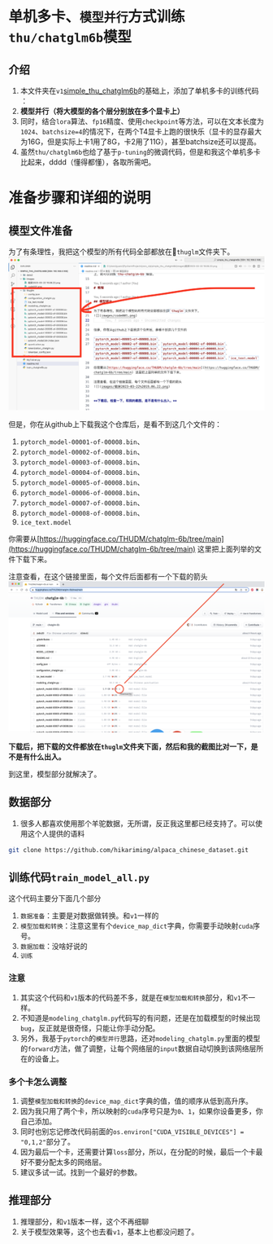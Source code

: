# 单机多卡、`模型并行`方式训练`thu/chatglm6b`模型



## 介绍
1. 本文件夹在`v1`[simple_thu_chatglm6b](https://github.com/yuanzhoulvpi2017/zero_nlp/tree/main/simple_thu_chatglm6b)的基础上，添加了单机多卡的训练代码 ：
2. **模型并行（将大模型的各个层分别放在多个显卡上）**
3. 同时，结合`lora`算法、`fp16`精度、使用`checkpoint`等方法，可以在文本长度为`1024`、`batchsize=4`的情况下，在两个T4显卡上跑的很快乐（显卡的显存最大为16G，但是实际上卡1用了8G，卡2用了11G），甚至batchsize还可以提高。
4. 虽然`thu/chatglm6b`也给了基于`p-tuning`的微调代码，但是和我这个单机多卡比起来，dddd（懂得都懂），各取所需吧。

# 准备步骤和详细的说明


## 模型文件准备

为了有条理性，我把这个模型的所有代码全部都放在📁`thuglm`文件夹下。
![](images/截屏2023-03-22%2019.08.54.png)

但是，你在从github上下载我这个仓库后，是看不到这几个文件的：
1. `pytorch_model-00001-of-00008.bin`、
2. `pytorch_model-00002-of-00008.bin`、
3. `pytorch_model-00003-of-00008.bin`、
4. `pytorch_model-00004-of-00008.bin`、
5. `pytorch_model-00005-of-00008.bin`、
6. `pytorch_model-00006-of-00008.bin`、
7. `pytorch_model-00007-of-00008.bin`、
8. `pytorch_model-00008-of-00008.bin`、
9. `ice_text.model`

你需要从[https://huggingface.co/THUDM/chatglm-6b/tree/main](https://huggingface.co/THUDM/chatglm-6b/tree/main) 这里把上面列举的文件下载下来。

注意查看，在这个链接里面，每个文件后面都有一个下载的箭头
![](images/截屏2023-03-22%2019.06.22.png)


**下载后，把下载的文件都放在`thuglm`文件夹下面，然后和我的截图比对一下，是不是有什么出入。**

到这里，模型部分就解决了。


## 数据部分
1. 很多人都喜欢使用那个羊驼数据，无所谓，反正我这里都已经支持了。可以使用这个人提供的语料
```bash 
git clone https://github.com/hikariming/alpaca_chinese_dataset.git 
```

## 训练代码`train_model_all.py`
这个代码主要分下面几个部分
1. `数据准备`：主要是对数据做转换。和`v1`一样的
2. `模型加载和转换`：注意这里有个`device_map_dict`字典，你需要手动映射`cuda`序号。
3. `数据加载`：没啥好说的
4. `训练`

### 注意
1. 其实这个代码和`v1`版本的代码差不多，就是在`模型加载和转换`部分，和`v1`不一样。
2. 不知道是`modeling_chatglm.py`代码写的有问题，还是在加载模型的时候出现`bug`，反正就是很奇怪，只能让你手动分配。
3. 另外，我基于`pytorch`的`模型并行`思路，还对`modeling_chatglm.py`里面的模型的`forward`方法，做了调整，让每个网络层的`input`数据自动切换到该网络层所在的设备上。


### 多个卡怎么调整
1. 调整`模型加载和转换`的`device_map_dict`字典的值，值的顺序从低到高升序。
2. 因为我只用了两个卡，所以映射的`cuda`序号只是为`0`、`1`，如果你设备更多，你自己添加。
3. 同时也别忘记修改代码前面的`os.environ["CUDA_VISIBLE_DEVICES"] = "0,1,2"`部分了。
4. 因为最后一个卡，还需要计算`loss`部分，所以，在分配的时候，最后一个卡最好不要分配太多的网络层。
5. 建议多试一试。找到一个最好的参数。

## 推理部分
1. 推理部分，和`v1`版本一样，这个不再细聊
2. 关于模型效果等，这个也去看`v1`，基本上也都没问题了。


